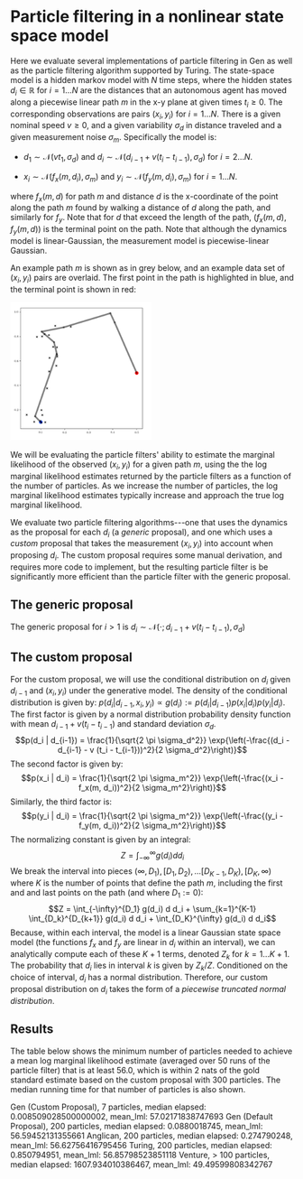 # Particle filtering in a nonlinear state space model

Here we evaluate several implementations of particle filtering in Gen as well as the particle filtering algorithm supported by Turing.
The state-space model is a hidden markov model with $N$ time steps, where the hidden states $d_i \in \mathbb{R}$ for $i=1\ldots N$ are the distances that an autonomous agent has moved along a piecewise linear path $m$ in the x-y plane at given times $t_i \ge 0$.
The corresponding observations are pairs $(x_i, y_i)$ for $i=1\ldots N$.
There is a given nominal speed $v \ge 0$, and a given variability $\sigma_d$ in distance traveled and a given measurement noise $\sigma_m$.
Specifically the model is:

- $d_1 \sim \mathcal{N}(v t_1, \sigma_d)$ and $d_i \sim \mathcal{N}(d_{i-1} + v (t_i - t_{i-1}), \sigma_d)$ for $i=2\ldots N$.

- $x_i \sim \mathcal{N}(f_x(m, d_i), \sigma_m)$ and $y_i \sim \mathcal{N}(f_y(m, d_i), \sigma_m)$ for $i=1\ldots N$.

where $f_x(m, d)$ for path $m$ and distance $d$ is the x-coordinate of the point along the path $m$ found by walking a distance of $d$ along the path, and similarly for $f_y$.
Note that for $d$ that exceed the length of the path, $(f_x(m, d), f_y(m, d))$ is the terminal point on the path.
Note that although the dynamics model is linear-Gaussian, the measurement model is piecewise-linear Gaussian.

An example path $m$ is shown as in grey below, and an example data set of $(x_i, y_i)$ pairs are overlaid.
The first point in the path is highlighted in blue, and the terminal point is shown in red:

<img src="example.png" alt="example path and observations" width="250">

We will be evaluating the particle filters' ability to estimate the marginal likelihood of the observed $(x_i, y_i)$ for a given path $m$, using the the log marginal likelihood estimates returned by the particle filters as a function of the number of particles.
As we increase the number of particles, the log marginal likelihood estimates typically increase and approach the true log marginal likelihood.

We evaluate two particle filtering algorithms---one that uses the dynamics as the proposal for each $d_i$ (a *generic* proposal), and one which uses a *custom* proposal that takes the measurement $(x_i, y_i)$ into account when proposing $d_i$.
The custom proposal requires some manual derivation, and requires more code to implement, but the resulting particle filter is be significantly more efficient than the particle filter with the generic proposal.

## The generic proposal

The generic proposal for $i > 1$ is $d_i \sim \mathcal{N}(\cdot; d_{i-1} + v (t_i - t_{i-1}), \sigma_d)$

## The custom proposal

For the custom proposal, we will use the conditional distribution on $d_i$ given $d_{i-1}$ and $(x_i, y_i)$ under the generative model.
The density of the conditional distribution is given by:
$p(d_i | d_{i-1}, x_i, y_i) \propto g(d_i) := p(d_i | d_{i-1}) p(x_i | d_i) p(y_i | d_i)$.
The first factor is given by a normal distribution probability density function with mean $d_{i-1} + v (t_i - t_{i-1})$ and standard deviation $\sigma_d$.
$$p(d_i | d_{i-1}) = \frac{1}{\sqrt{2 \pi \sigma_d^2}} \exp{\left(-\frac{(d_i - d_{i-1} - v (t_i - t_{i-1}))^2}{2 \sigma_d^2}\right)}$$
The second factor is given by:
$$p(x_i | d_i) = \frac{1}{\sqrt{2 \pi \sigma_m^2}} \exp{\left(-\frac{(x_i - f_x(m, d_i))^2}{2 \sigma_m^2}\right)}$$
Similarly, the third factor is:
$$p(y_i | d_i) = \frac{1}{\sqrt{2 \pi \sigma_m^2}} \exp{\left(-\frac{(y_i - f_y(m, d_i))^2}{2 \sigma_m^2}\right)}$$
The normalizing constant is given by an integral:
$$Z = \int_{-\infty}^{\infty} g(d_i)  d d_i$$
We break the interval into pieces $(\infty, D_1), [D_1, D_2), \ldots [D_{K-1}, D_K), [D_K, \infty)$ where $K$ is the number of points that define the path $m$, including the first and and last points on the path (and where $D_1 := 0$):
$$Z = \int_{-\infty}^{D_1} g(d_i) d d_i + \sum_{k=1}^{K-1} \int_{D_k}^{D_{k+1}} g(d_i) d d_i + \int_{D_K}^{\infty} g(d_i) d d_i$$
Because, within each interval, the model is a linear Gaussian state space model (the functions $f_x$ and $f_y$ are linear in $d_i$ within an interval), we can analytically compute each of these $K+1$ terms, denoted $Z_k$ for $k=1\ldots K+1$.
The probability that $d_i$ lies in interval $k$ is given by $Z_k / Z$.
Conditioned on the choice of interval, $d_i$ has a normal distribution.
Therefore, our custom proposal distribution on $d_i$ takes the form of a *piecewise truncated normal distribution*.


## Results

The table below shows the minimum number of particles needed to achieve a mean log marginal likelihood estimate (averaged over 50 runs of the particle filter) that is at least 56.0, which is within 2 nats of the gold standard estimate based on the custom proposal with 300 particles.
The median running time for that number of particles is also shown.

Gen (Custom Proposal),  7 particles, median elapsed: 0.008509028500000002, mean_lml: 57.02171838747693
Gen (Default Proposal),  200 particles, median elapsed: 0.0880018745, mean_lml: 56.59452131355661
Anglican,  200 particles, median elapsed: 0.274790248, mean_lml: 56.62756416795456
Turing,  200 particles, median elapsed: 0.850794951, mean_lml: 56.85798523851118
Venture, > 100 particles, median elapsed: 1607.934010386467, mean_lml: 49.49599808342767

